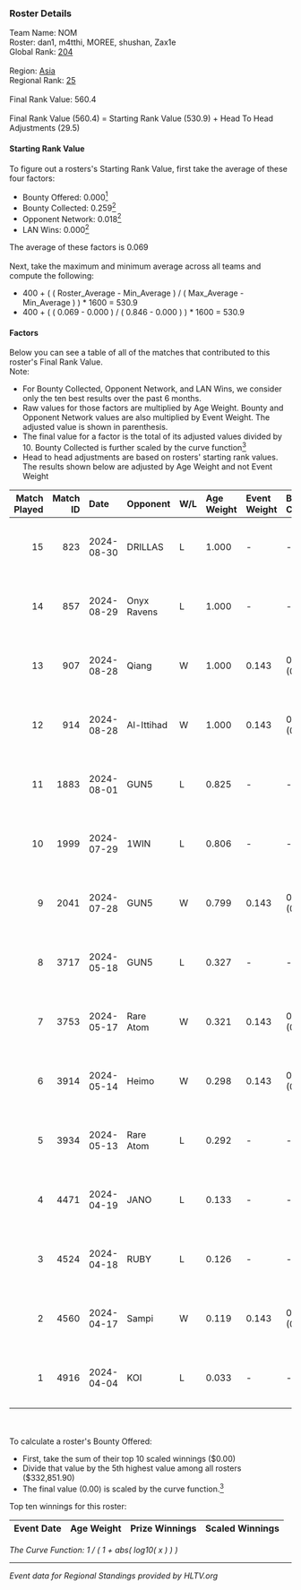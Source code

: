 ### Roster Details<br />
Team Name: NOM<br />
Roster: dan1, m4tthi, MOREE, shushan, Zax1e<br />
Global Rank: [204](../../standings_global_2024_09_26.md)<br />
<br />
Region: [Asia]( ../../standings_asia_2024_09_26.md)<br />
Regional Rank: [25]( ../../standings_asia_2024_09_26.md)<br />
<br />
Final Rank Value:  560.4<br />
<br />
Final Rank Value (560.4) = Starting Rank Value (530.9) + Head To Head Adjustments (29.5)<br />

#### Starting Rank Value<br />
To figure out a rosters's Starting Rank Value, first take the average of these four factors:<br />
- Bounty Offered: 0.000[<sup>1</sup>](#table2)
- Bounty Collected: 0.259[<sup>2</sup>](#table1)
- Opponent Network: 0.018[<sup>2</sup>](#table1)
- LAN Wins: 0.000[<sup>2</sup>](#table1)

The average of these factors is 0.069<br />
<br />
Next, take the maximum and minimum average across all teams and compute the following:<br />
- 400 + ( ( Roster_Average - Min_Average ) / ( Max_Average - Min_Average ) ) * 1600 = 530.9
- 400 + ( ( 0.069 - 0.000 ) / ( 0.846 - 0.000 ) ) * 1600 = 530.9


#### Factors<br />
Below you can see a table of all of the matches that contributed to this roster's Final Rank Value.<br />
Note:<br />

- For Bounty Collected, Opponent Network, and LAN Wins, we consider only the ten best results over the past 6 months.
- Raw values for those factors are multiplied by Age Weight. Bounty and Opponent Network values are also multiplied by Event Weight. The adjusted value is shown in parenthesis.
- The final value for a factor is the total of its adjusted values divided by 10. Bounty Collected is further scaled by the curve function[<sup>3</sup>](#curveFunction)
- Head to head adjustments are based on rosters' starting rank values. The results shown below are adjusted by Age Weight and not Event Weight
<span id="table1"></span><br />


| Match Played | Match ID | Date       | Opponent    | W/L | Age Weight | Event Weight | Bounty Collected | Opponent Network | LAN Wins  | H2H Adj. | Roster                               |
| -: | -: | :- | :- | :- | :- | :- | :- | :- | :- | -: | :- |
|           15 |      823 | 2024-08-30 | DRILLAS     | L   | 1.000      | -            | -                | -                | -         |   -13.59 | dan1, m4tthi, MOREE, shushan, Zax1e  |
|           14 |      857 | 2024-08-29 | Onyx Ravens | L   | 1.000      | -            | -                | -                | -         |   -21.09 | dan1, m4tthi, MOREE, shushan, Zax1e  |
|           13 |      907 | 2024-08-28 | Qiang       | W   | 1.000      | 0.143        | 0.023 (0.003)    | 0.149 (0.021)    | 0 (0.000) |    20.63 | dan1, m4tthi, MOREE, shushan, Zax1e  |
|           12 |      914 | 2024-08-28 | Al-Ittihad  | W   | 1.000      | 0.143        | 0.001 (0.000)    | 0.040 (0.006)    | 0 (0.000) |    15.73 | dan1, m4tthi, MOREE, shushan, Zax1e  |
|           11 |     1883 | 2024-08-01 | GUN5        | L   | 0.825      | -            | -                | -                | -         |    -3.62 | dan1, m4tthi, MOREE, suraniZ, Zax1e  |
|           10 |     1999 | 2024-07-29 | 1WIN        | L   | 0.806      | -            | -                | -                | -         |    -3.26 | dan1, m4tthi, MOREE, suraniZ, Zax1e  |
|            9 |     2041 | 2024-07-28 | GUN5        | W   | 0.799      | 0.143        | 0.079 (0.009)    | 0.990 (0.113)    | 0 (0.000) |    21.79 | dan1, m4tthi, MOREE, suraniZ, Zax1e  |
|            8 |     3717 | 2024-05-18 | GUN5        | L   | 0.327      | -            | -                | -                | -         |    -0.97 | dan1, hotd0g , m4tthi, meztal, MOREE |
|            7 |     3753 | 2024-05-17 | Rare Atom   | W   | 0.321      | 0.143        | 0.022 (0.001)    | 0.394 (0.018)    | 0 (0.000) |     8.29 | dan1, hotd0g , m4tthi, meztal, MOREE |
|            6 |     3914 | 2024-05-14 | Heimo       | W   | 0.298      | 0.143        | 0.002 (0.000)    | 0.054 (0.002)    | 0 (0.000) |     5.97 | dan1, hotd0g , m4tthi, meztal, MOREE |
|            5 |     3934 | 2024-05-13 | Rare Atom   | L   | 0.292      | -            | -                | -                | -         |    -1.54 | dan1, hotd0g , m4tthi, meztal, MOREE |
|            4 |     4471 | 2024-04-19 | JANO        | L   | 0.133      | -            | -                | -                | -         |    -1.61 | dan1, hotd0g , m4tthi, meztal, MOREE |
|            3 |     4524 | 2024-04-18 | RUBY        | L   | 0.126      | -            | -                | -                | -         |    -0.60 | dan1, hotd0g , m4tthi, meztal, MOREE |
|            2 |     4560 | 2024-04-17 | Sampi       | W   | 0.119      | 0.143        | 0.032 (0.001)    | 0.942 (0.016)    | 0 (0.000) |     3.46 | dan1, hotd0g , m4tthi, meztal, MOREE |
|            1 |     4916 | 2024-04-04 | KOI         | L   | 0.033      | -            | -                | -                | -         |    -0.12 | dan1, meztal, MOREE, shushan, tN1R   |

<br />
<span id="table2"></span><br />
To calculate a roster's Bounty Offered:<br />

- First, take the sum of their top 10 scaled winnings ($0.00)
- Divide that value by the 5th highest value among all rosters ($332,851.90)
- The final value (0.00) is scaled by the curve function.[<sup>3</sup>](#curveFunction)

Top ten winnings for this roster:<br />

| Event Date | Age Weight | Prize Winnings | Scaled Winnings |
| :- | -: | :- | :- |


<span id="curveFunction"></span>_The Curve Function: 1 / ( 1 + abs( log10( x ) ) )_<br />

---
_Event data for Regional Standings provided by HLTV.org_<br />
